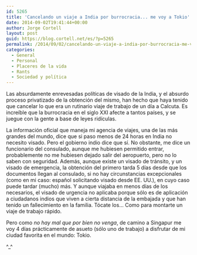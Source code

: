 ```yaml
---
id: 5265
title: 'Cancelando un viaje a India por burrocracia... me voy a Tokio'
date: 2014-09-02T19:41:44+00:00
author: Jorge Cortell
layout: post
guid: https://blog.cortell.net/es/?p=5265
permalink: /2014/09/02/cancelando-un-viaje-a-india-por-burrocracia-me-voy-a-tokio/
categories:
  - General
  - Personal
  - Placeres de la vida
  - Rants
  - Sociedad y polí­tica
---
```

Las absurdamente enrevesadas políticas de visado de la India, y el absurdo proceso privatizado de la obtención del mismo, han hecho que haya tenido que cancelar lo que era un rutinario viaje de trabajo de un día a Calcuta. Es increíble que la burrocracia en el siglo XXI afecte a tantos países, y se juegue con la gente a base de leyes ridículas.

La información oficial que maneja mi agencia de viajes, una de las más grandes del mundo, dice que si paso menos de 24 horas en India no necesito visado. Pero el gobierno indio dice que sí. No obstante, me dice un funcionario del consulado, aunque me hubiesen permitido entrar, probablemente no me hubiesen dejado salir del aeropuerto, pero no lo saben con seguridad. Además, aunque existe un visado de tránsito, y un visado de emergencia, la obtención del primero tarda 5 días desde que los documentos llegan al consulado, si no hay circunstancias excepcionales (como en mi caso: español solicitando visado desde EE. UU.), en cuyo caso puede tardar (mucho) más. Y aunque viajaba en menos días de los necesarios, el visado de urgencia no aplicaba porque sólo es de aplicación a ciudadanos indios que viven a cierta distancia de la embajada y que han tenido un fallecimiento en la familia. Tócate los... Como para montarte un viaje de trabajo rápido.

Pero como _no hay mal que por bien no venga_, de camino a Singapur me voy 4 días prácticamente de asueto (sólo uno de trabajo) a disfrutar de mi ciudad favorita en el mundo: Tokio.

^_^